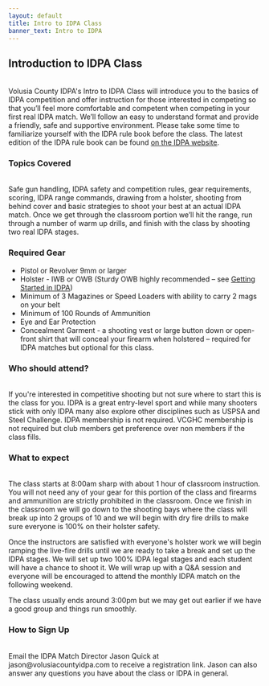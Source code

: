 ```yaml
---
layout: default
title: Intro to IDPA Class
banner_text: Intro to IDPA
---
```


## Introduction to IDPA Class

<br />Volusia County IDPA's Intro to IDPA Class will introduce you to
the basics of IDPA competition and offer instruction for those
interested in competing so that you’ll feel more comfortable and
competent when competing in your first real IDPA match. We’ll follow an
easy to understand format and provide a friendly, safe and
supportive environment. Please take some time to familiarize
yourself with the IDPA rule book before the class. The latest edition of the IDPA rule
book can be found <a class="text" href="https://www.idpa.com/wp-content/uploads/2018/09/IDPA-Rulebook-2017.pdf">on the IDPA website</a>.

### Topics Covered

<br />Safe gun handling, IDPA safety and competition rules, gear requirements, scoring, IDPA range commands, drawing
from a holster, shooting from behind cover and basic strategies to shoot your best at an actual
IDPA match. Once we get through the classroom portion we’ll hit the range, run through a
number of warm up drills, and finish with the class by shooting two real IDPA stages.

### Required Gear
  
* Pistol or Revolver 9mm or larger
* Holster - IWB or OWB (Sturdy OWB highly recommended – see <a class="text" href="/getting-started-idpa.html">Getting Started in IDPA</a>)
* Minimum of 3 Magazines or Speed Loaders with ability to carry 2 mags on your belt
* Minimum of 100 Rounds of Ammunition
* Eye and Ear Protection
* Concealment Garment - a shooting vest or large button down or open-front shirt that
  will conceal your firearm when holstered – required for IDPA matches but optional for
  this class.
  
### Who should attend?
<br />
If you're interested in competitive shooting but not sure where to start this is the class for you. IDPA 
is a great entry-level sport and while many shooters stick with only IDPA many also explore other disciplines
 such as USPSA and Steel Challenge. IDPA membership is not required. VCGHC membership is not required but 
 club members get preference over non members if the class fills.
 
### What to expect
<br />
The class starts at 8:00am sharp with about 1 hour of classroom instruction. You will not need any of your gear for this portion of 
the class and firearms and ammunition are strictly prohibited in the classroom. Once we finish in the classroom we 
will go down to the shooting bays where the class will break up into 2 groups of 10 and we will begin with dry fire drills to make sure everyone is 100% on their holster safety.

Once the instructors are satisfied with everyone's holster work we will begin ramping the 
 live-fire drills until we are ready to take a break and set up the IDPA stages. We will set up two 100% IDPA legal 
stages and each student will have a chance to shoot it. We will wrap up with a Q&A session and everyone will be encouraged 
to attend the monthly IDPA match on the following weekend.   

The class usually ends around 3:00pm but we may get out earlier if we have a good group and things run smoothly.

### How to Sign Up
<br />
Email the IDPA Match Director Jason Quick at jason@volusiacountyidpa.com to receive a registration link. Jason can also 
answer any questions you have about the class or IDPA in general. 